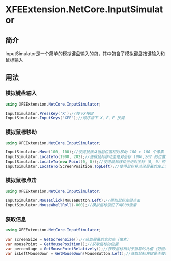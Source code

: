 # XFEExtension.NetCore.InputSimulator

## 简介

InputSimulator是一个简单的模拟键盘输入的包，其中包含了模拟键盘按键输入和鼠标输入

## 用法

### 模拟键盘输入

```csharp
using XFEExtension.NetCore.InputSimulator;

InputSimulator.PressKey('X');//按下X按键
InputSimulator.InputKeys("XFE");//顺序按下 X、F、E 按键
```

### 模拟鼠标移动

```csharp
using XFEExtension.NetCore.InputSimulator;

InputSimulator.Move(100, 100);//使得鼠标从当前位置相对移动 100 x 100 个像素（相对于鼠标指针的当前位置）
InputSimulator.LocateTo(1900, 202);//使得鼠标移动至绝对坐标 1900,202 的位置处（相对于整个屏幕的位置）
InputSimulator.LocateTo(new Point(0, 0));//使得鼠标移动至绝对坐标（0, 0）的位置处（相对于整个屏幕的位置）
InputSimulator.LocateTo(ScreenPosition.TopLeft);//使得鼠标移动至屏幕的左上角，即（0, 0）的位置处（相对于整个屏幕的位置）
```

### 模拟鼠标点击

```csharp
using XFEExtension.NetCore.InputSimulator;

InputSimulator.MouseClick(MouseButton.Left);//模拟鼠标左键点击
InputSimulator.MouseWhellRoll(-800);//模拟鼠标滚轮下滑800像素
```

### 获取信息

```csharp
using XFEExtension.NetCore.InputSimulator;

var screenSize = GetScreenSize();//获取屏幕的宽和高（像素）
var mousePoint = GetMousePosition();//获取鼠标的位置
var percentage = GetMousePointRelatively();//获取鼠标相对于屏幕的比值（范围是0-1的double型百分比）
var isLeftMouseDown = GetMouseDown(MouseButton.Left);//获取鼠标左键是否被按下
```